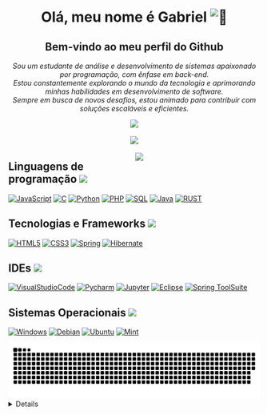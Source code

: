 <h1 align="center">Olá, meu nome é Gabriel <img src="https://user-images.githubusercontent.com/24524555/238178097-766d336d-b87d-44ba-807c-c51de2bc6b4d.gif" width="28px" alt="👋"></h1>
<h2  align="center">Bem-vindo ao meu perfil do Github</h2>
<p align="center">


  <i>
     Sou um estudante de análise e desenvolvimento de sistemas apaixonado por programação, com ênfase em back-end.</br>
     Estou constantemente explorando o mundo da tecnologia e aprimorando minhas habilidades em desenvolvimento de software.</br> 
     Sempre em busca de novos desafios, estou animado para contribuir com soluções escaláveis e eficientes. 
    <div align="center">
     <p>
        <picture> <img src="https://github.com/7oSkaaa/7oSkaaa/blob/main/Images/Connect-with-me.gif?raw=true" width="100px"> </picture>
     </p>
    <a href="https://www.linkedin.com/in/gabriel-santos-b53612227/" target="_blank"><img src="https://img.shields.io/badge/-LinkedIn-%230077B5?style=for-the-badge&logo=linkedin&logoColor=white" target="_blank"></a>   
    </div> 
    <!-- 
      https://img.shields.io/badge/-LeetCode-FFA116?style=for-the-badge&logo=LeetCode&logoColor=black 
      https://img.shields.io/badge/Codewars-B1361E?style=for-the-badge&logo=Codewars&logoColor=white
    -->
    </a>
  </i>
</p> 

<picture> <img class="respondive" align="right" src="https://github.com/7oSkaaa/7oSkaaa/blob/main/Images/Right_Side.gif?raw=true" width = 250px></picture>

<!-- [![]()](https://github.com/GabrielFelipeS) -->
## Linguagens de programação <img src="https://media2.giphy.com/media/QssGEmpkyEOhBCb7e1/giphy.gif?cid=ecf05e47a0n3gi1bfqntqmob8g9aid1oyj2wr3ds3mg700bl&amp;rid=giphy.gif" width="20px">
[![JavaScript](https://img.shields.io/badge/javascript-black?style=for-the-badge&logo=javascript&logoColor=white)](https://github.com/GabrielFelipeS)
[![C](https://img.shields.io/badge/c-black?style=for-the-badge&logo=c&logoColor=white)](https://github.com/GabrielFelipeS)
[![Python](https://img.shields.io/badge/python-black?style=for-the-badge&logo=python&logoColor=white)](https://github.com/GabrielFelipeS)
[![PHP](https://img.shields.io/badge/php-black?style=for-the-badge&logo=php&logoColor=white)](https://github.com/GabrielFelipeS)
[![SQL](https://img.shields.io/badge/sql-black?style=for-the-badge&logo=mysql&logoColor=white)](https://github.com/GabrielFelipeS)
[![Java](https://img.shields.io/badge/java-black?style=for-the-badge&logo=openjdk)](https://github.com/GabrielFelipeS)
[![RUST](https://img.shields.io/badge/Rust-000000?style=for-the-badge&logo=rust&logoColor=white)](https://github.com/GabrielFelipeS)


## Tecnologias e Frameworks <picture> <img src = "https://github.com/7oSkaaa/7oSkaaa/blob/main/Images/Software_Tools.gif?raw=true" width = 50px>  </picture>

[![HTML5](https://img.shields.io/badge/html5-black?style=for-the-badge&logo=html5&logoColor=white)](https://github.com/GabrielFelipeS)
[![CSS3](https://img.shields.io/badge/css3-black?style=for-the-badge&logo=css3)](https://github.com/GabrielFelipeS)
[![Spring](https://img.shields.io/badge/Spring-black?style=for-the-badge&logo=spring&logoColor=white)](https://github.com/GabrielFelipeS)
[![Hibernate](https://img.shields.io/badge/Hibernate-black?style=for-the-badge&logo=Hibernate&logoColor=white)](https://github.com/GabrielFelipeS)


<!-- [![Docker](https://img.shields.io/badge/docker-black?style=for-the-badge&logo=docker)](https://github.com/GabrielFelipeS) -->
<!--<img src="https://www.animatedimages.org/data/media/146/animated-tool-image-0297.gif" width="21px">-->
## IDEs <img src = "https://github.com/7oSkaaa/7oSkaaa/blob/main/Images/IDEs.gif?raw=true" width = 30px>  
[![VisualStudioCode](https://img.shields.io/badge/Visual_Studio_Code-black?style=for-the-badge&logo=visual%20studio%20code&logoColor=white)](https://github.com/GabrielFelipeS)
[![Pycharm](https://img.shields.io/badge/PyCharm-black.svg?&style=for-the-badge&logo=PyCharm&logoColor=white)](https://github.com/GabrielFelipeS)
[![Jupyter](https://img.shields.io/badge/Jupyter-black.svg?&style=for-the-badge&logo=Jupyter&logoColor=white)](https://github.com/GabrielFelipeS)
[![Eclipse](https://img.shields.io/badge/Eclipse-black?style=for-the-badge&logo=eclipse&logoColor=white)](https://github.com/GabrielFelipeS)
[![Spring ToolSuite](https://img.shields.io/badge/Spring_Tool_Suite-black?style=for-the-badge&logo=spring&logoColor=white)](https://github.com/GabrielFelipeS)

<!--
 ### <picture> <img src = "https://github.com/7oSkaaa/7oSkaaa/blob/main/Images/CP_PS.gif?raw=true" width = 50px>  </picture> Competitive Programming & Problem Solving
 
<p align="center">
  &emsp;
    <a href="#"><img alt = "Codeforces" src="https://img.shields.io/badge/codeforces%20-%231F8ACB.svg?style=plastic&logo=codeforces&logoColor=white" /></a>	
  &emsp;
    <a href="#"><img alt = "Leetcode" src="https://img.shields.io/badge/leetcode%20-%23FFA116.svg?style=plastic&logo=leetcode&logoColor=black" /></a>
  &emsp;
    <a href="#"><img alt = "Huckerrank" src="https://img.shields.io/badge/hackerrank-%232EC866.svg?style=plastic&logo=hackerrank&logoColor=white" /></a>
  &emsp;
    <a href="#"><img alt = "CodeChef" src="https://img.shields.io/badge/codechef-%235B4638.svg?style=plastic&logo=codechef&logoColor=white" /></a>
  &emsp;
    <a href="#"><img alt = "Google" src="https://img.shields.io/badge/google-%234285F4.svg?style=plastic&logo=google&logoColor=white" /></a>
  &emsp;
    <a href="#"><img alt = "Codin Game" src="https://img.shields.io/badge/codingame-%23F2BB13.svg?&style=plastic&logo=codingame&logoColor=black" /></a>
</p>
-->

## Sistemas Operacionais  <img src = "https://github.com/7oSkaaa/7oSkaaa/blob/main/Images/about_me.gif?raw=true" width = 25px>
[![Windows](https://img.shields.io/badge/Windows-black?style=for-the-badge&logo=windows&logoColor=white)](https://github.com/GabrielFelipeS)
[![Debian](https://img.shields.io/badge/Debian-black?style=for-the-badge&logo=debian&logoColor=white)](https://github.com/GabrielFelipeS)
[![Ubuntu](https://img.shields.io/badge/Ubuntu-black?style=for-the-badge&logo=ubuntu&logoColor=white)](https://github.com/GabrielFelipeS)
[![Mint](https://img.shields.io/badge/Linux_Mint-black?style=for-the-badge&logo=linux-mint&logoColor=white)](https://github.com/GabrielFelipeS)
<!--[![Linux](https://img.shields.io/badge/linux-black?style=for-the-badge&logo=Linux)](https://github.com/GabrielFelipeS) -->

<!--
<picture>
  <source media="(prefers-color-scheme: dark)" srcset="github-snake-dark.svg" />
  <source media="(prefers-color-scheme: light)" srcset="github-snake.svg" />
  <img alt="github-snake" src="github-snake.svg" />
</picture>
-->

<picture>
  <source media="(prefers-color-scheme: dark)" srcset="https://raw.githubusercontent.com/GabrielFelipeS/GabrielFelipeS/output/github-contribution-grid-snake-dark.svg">
  <source media="(prefers-color-scheme: light)" srcset="https://raw.githubusercontent.com/GabrielFelipeS/GabrielFelipeS/output/github-contribution-grid-snake.svg">
  <img alt="github contribution grid snake animation" src="https://raw.githubusercontent.com/GabrielFelipeS/GabrielFelipeS/output/github-contribution-grid-snake.svg">
</picture>

<details>
    <h2>Estatisticas <img src="https://media.giphy.com/media/iY8CRBdQXODJSCERIr/giphy.gif" width="30" height="30" style="margin-right: 10px;"></h2> 
    <p align="center">
    <a href="https://github.com/GabrielFelipeS">
      <img src="http://github-profile-summary-cards.vercel.app/api/cards/profile-details?username=GabrielFelipeS&theme=transparent" />
    </a>
    <a href="https://github.com/GabrielFelipeS">
      <img src="https://github-readme-streak-stats.herokuapp.com/?user=GabrielFelipeS&hide_border=true&card_width=338&theme=transparent" />
    </a>
    <a href="https://github.com/GabrielFelipeS">
      <img src="http://github-profile-summary-cards.vercel.app/api/cards/stats?username=GabrielFelipeS&theme=transparent" />
    </a>
      <p align="center">
        <img width="41.5%" src="https://github-readme-stats.vercel.app/api/top-langs/?username=GabrielFelipeS&amp;langs_count=6&amp;theme=transparent&amp;layout=compact&amp;hide_border=true" alt="david :: overall Top Langs "></a>
      </p>
    </a>
  </p>
</details>


<!-- <p align="center">
  <a href="https://github.com/wervlad">
    <img src="https://komarev.com/ghpvc/?username=GabrielFelipeS&color=blue&style=flat)" />
  </a>
</p> -->
